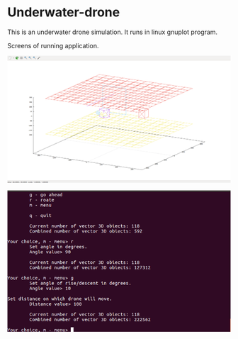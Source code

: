 # Underwater-drone
This is an underwater drone simulation. It runs in linux gnuplot program.

Screens of running application.

![plot](./pictures/drone1.png)

![plot](./pictures/drone2.png)
